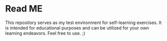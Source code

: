 # Read ME

This repository serves as my test environment for self-learning exercises. It is intended for educational purposes and can be utilized for your own learning endeavors. Feel free to use. ;)
